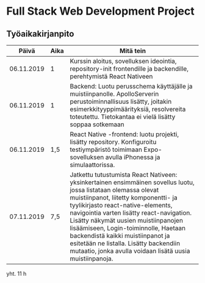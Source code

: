 # Full Stack Web Development Project

## Työaikakirjanpito

| Päivä      | Aika | Mitä tein                                                                                                                                                                                                                                                                                                                                                                                                                                                           |
| ---------- | ---- | ------------------------------------------------------------------------------------------------------------------------------------------------------------------------------------------------------------------------------------------------------------------------------------------------------------------------------------------------------------------------------------------------------------------------------------------------------------------- |
| 06.11.2019 | 1    | Kurssin aloitus, sovelluksen ideointia, repository-init frontendille ja backendille, perehtymistä React Nativeen                                                                                                                                                                                                                                                                                                                                                    |
| 06.11.2019 | 1    | Backend: Luotu perusschema käyttäjälle ja muistiinpanolle. ApolloServerin perustoiminnallisuus lisätty, joitakin esimerkkityyppimäärityksiä, resolvereita toteutettu. Tietokantaa ei vielä lisätty soppaa sotkemaan                                                                                                                                                                                                                                                 |
| 06.11.2019 | 1,5  | React Native -frontend: luotu projekti, lisätty repository. Konfiguroitu testiympäristö toimimaan Expo-sovelluksen avulla iPhonessa ja simulaattorissa.                                                                                                                                                                                                                                                                                                             |
| 07.11.2019 | 7,5  | Jatkettu tutustumista React Nativeen: yksinkertainen ensimmäinen sovellus luotu, jossa listataan olemassa olevat muistiinpanot, liitetty komponentti- ja tyylikirjasto react-native-elements, navigointia varten lisätty react-navigation. Lisätty näkymät uusien muistiinpanojen lisäämiseen, Login-toiminnolle, Haetaan backendistä kaikki muistiinpanot ja esitetään ne listalla. Lisätty backendiin mutaatio, jonka avulla voidaan lisätä uusia muistiinpanoja. |

yht. 11 h
